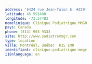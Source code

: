 ```yaml
---
address: '6424 rue Jean-Talon E. #229'
latitude: 45.591408
longitude: -73.57483
nomclinique: Clinique Podiatrique MMGR
pays: Canada
phone: (514) 903-9333
site: http://www.podiatremmgr.com
type: location
ville: Montréal, Québec  H1S 1M8
identifiant: clinique-podiatrique-mmgr
i18nlanguage: en
---
```


